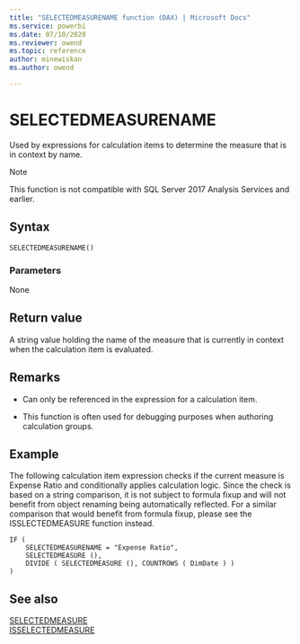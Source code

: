 ```yaml
---
title: "SELECTEDMEASURENAME function (DAX) | Microsoft Docs"
ms.service: powerbi 
ms.date: 07/10/2020
ms.reviewer: owend
ms.topic: reference
author: minewiskan
ms.author: owend

---
```

# SELECTEDMEASURENAME

Used by expressions for calculation items to determine the measure that is in context by name.

> [!NOTE]
> This function is not compatible with SQL Server 2017 Analysis Services and earlier.
  
## Syntax  
  
```dax
SELECTEDMEASURENAME()
```
  
### Parameters  
  
None  
  
## Return value  

A string value holding the name of the measure that is currently in context when the calculation item is evaluated. 

## Remarks

- Can only be referenced in the expression for a calculation item. 

- This function is often used for debugging purposes when authoring calculation groups.

## Example  

The following calculation item expression checks if the current measure is Expense Ratio and conditionally applies calculation logic. Since the check is based on a string comparison, it is not subject to formula fixup and will not benefit from object renaming being automatically reflected. For a similar comparison that would benefit from formula fixup, please see the ISSLECTEDMEASURE function instead. 
  
```dax
IF (
    SELECTEDMEASURENAME = "Expense Ratio",
    SELECTEDMEASURE (),
    DIVIDE ( SELECTEDMEASURE (), COUNTROWS ( DimDate ) )
)
```
  
## See also

[SELECTEDMEASURE](selectedmeasure-function-dax.md)  
[ISSELECTEDMEASURE](isselectedmeasure-function-dax.md)   
